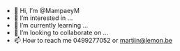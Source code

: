 - 👋 Hi, I’m @MampaeyM
- 👀 I’m interested in ...
- 🌱 I’m currently learning ...
- 💞️ I’m looking to collaborate on ...
- 📫 How to reach me 0499277052 or martijn@lemon.be

<!---
MampaeyM/MampaeyM is a ✨ special ✨ repository because its `README.md` (this file) appears on your GitHub profile.
You can click the Preview link to take a look at your changes.
--->
